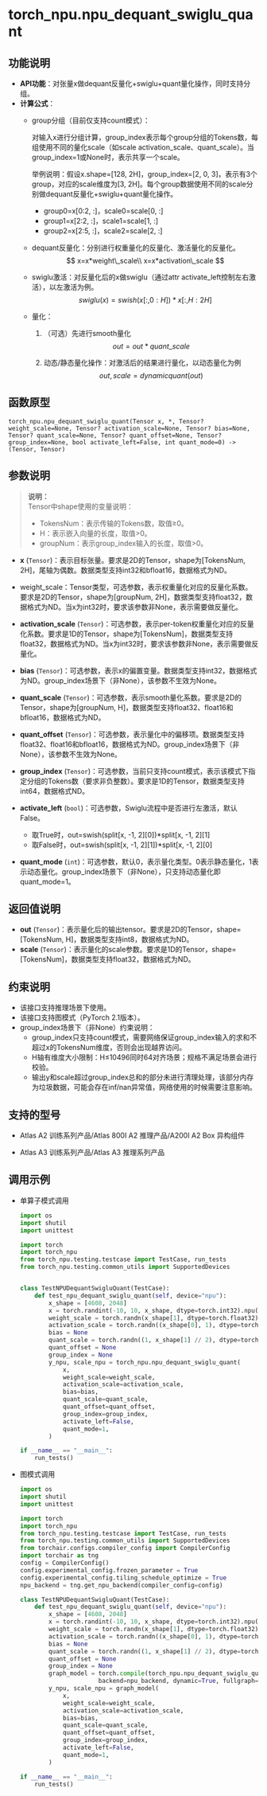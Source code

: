 # torch\_npu.npu_dequant\_swiglu\_quant

## 功能说明

-   **API功能**：对张量x做dequant反量化+swiglu+quant量化操作，同时支持分组。
-   **计算公式**：
    -   group分组（目前仅支持count模式）：

        对输入x进行分组计算，group\_index表示每个group分组的Tokens数，每组使用不同的量化scale（如scale activation\_scale、quant\_scale）。当group\_index=1或None时，表示共享一个scale。

        举例说明：假设x.shape=\[128, 2H\]，group\_index=\[2, 0, 3\]，表示有3个group，对应的scale维度为\[3, 2H\]。每个group数据使用不同的scale分别做dequant反量化+swiglu+quant量化操作。

        -   group0=x\[0:2, :\]，scale0=scale\[0, :\]
        -   group1=x\[2:2, :\]，scale1=scale\[1, :\]
        -   group2=x\[2:5, :\]，scale2=scale\[2, :\]

    -   dequant反量化：分别进行权重量化的反量化、激活量化的反量化。
        $$
        x=x*weight\_scale\\
        x=x*activation\_scale
        $$

    -   swiglu激活：对反量化后的x做swiglu（通过attr activate\_left控制左右激活），以左激活为例。
        $$
        swiglu(x)=swish(x[:,0:H])*x[:,H:2H]
        $$

    -   量化：
        1.  （可选）先进行smooth量化
            $$
            out=out*quant\_scale
            $$

        2.  动态/静态量化操作：对激活后的结果进行量化，以动态量化为例
            $$
            out,scale=dynamicquant(out)
            $$

## 函数原型

```
torch_npu.npu_dequant_swiglu_quant(Tensor x, *, Tensor? weight_scale=None, Tensor? activation_scale=None, Tensor? bias=None, Tensor? quant_scale=None, Tensor? quant_offset=None, Tensor? group_index=None, bool activate_left=False, int quant_mode=0) -> (Tensor, Tensor)
```

## 参数说明

>**说明：**<br>
>Tensor中shape使用的变量说明：
>-   TokensNum：表示传输的Tokens数，取值≥0。
>-   H：表示嵌入向量的长度，取值\>0。
>-   groupNum：表示group\_index输入的长度，取值\>0。

-   **x** (`Tensor`)：表示目标张量。要求是2D的Tensor，shape为\[TokensNum, 2H\]，尾轴为偶数。数据类型支持int32和bfloat16，数据格式为ND。
-   weight\_scale：Tensor类型，可选参数，表示权重量化对应的反量化系数。要求是2D的Tensor，shape为\[groupNum, 2H\]，数据类型支持float32，数据格式为ND。当x为int32时，要求该参数非None，表示需要做反量化。
-   **activation\_scale** (`Tensor`)：可选参数，表示per-token权重量化对应的反量化系数。要求是1D的Tensor，shape为\[TokensNum\]，数据类型支持float32，数据格式为ND。当x为int32时，要求该参数非None，表示需要做反量化。
-   **bias** (`Tensor`)：可选参数，表示x的偏置变量。数据类型支持int32，数据格式为ND。group\_index场景下（非None），该参数不生效为None。
-   **quant\_scale** (`Tensor`)：可选参数，表示smooth量化系数。要求是2D的Tensor，shape为\[groupNum, H\]，数据类型支持float32、float16和bfloat16，数据格式为ND。
-   **quant\_offset** (`Tensor`)：可选参数，表示量化中的偏移项。数据类型支持float32、float16和bfloat16，数据格式为ND。group\_index场景下（非None），该参数不生效为None。
-   **group\_index** (`Tensor`)：可选参数，当前只支持count模式，表示该模式下指定分组的Tokens数（要求非负整数）。要求是1D的Tensor，数据类型支持int64，数据格式ND。
-   **activate\_left** (`bool`)：可选参数，Swiglu流程中是否进行左激活，默认False。
    -   取True时，out=swish\(split\[x, -1, 2\]\[0\]\)\*split\[x, -1, 2\]\[1\]
    -   取False时，out=swish\(split\[x, -1, 2\]\[1\]\)\*split\[x, -1, 2\]\[0\]

-   **quant\_mode** (`int`)：可选参数，默认0，表示量化类型。0表示静态量化，1表示动态量化。group\_index场景下（非None），只支持动态量化即quant\_mode=1。

## 返回值说明

-   **out** (`Tensor`)：表示量化后的输出tensor。要求是2D的Tensor，shape=\[TokensNum, H\]，数据类型支持int8，数据格式为ND。
-   **scale** (`Tensor`)：表示量化的scale参数。要求是1D的Tensor，shape=\[TokensNum\]，数据类型支持float32，数据格式为ND。

## 约束说明

-   该接口支持推理场景下使用。
-   该接口支持图模式（PyTorch 2.1版本）。
-   group\_index场景下（非None）约束说明：
    -   group\_index只支持count模式，需要网络保证group\_index输入的求和不超过x的TokensNum维度，否则会出现越界访问。
    -   H轴有维度大小限制：H≤10496同时64对齐场景；规格不满足场景会进行校验。
    -   输出y和scale超过group\_index总和的部分未进行清理处理，该部分内存为垃圾数据，可能会存在inf/nan异常值，网络使用的时候需要注意影响。

## 支持的型号

-   <term>Atlas A2 训练系列产品/Atlas 800I A2 推理产品/A200I A2 Box 异构组件</term>

-   <term>Atlas A3 训练系列产品/Atlas A3 推理系列产品</term>

## 调用示例

-   单算子模式调用

    ```python
    import os
    import shutil
    import unittest
    
    import torch
    import torch_npu
    from torch_npu.testing.testcase import TestCase, run_tests
    from torch_npu.testing.common_utils import SupportedDevices
    
    
    class TestNPUDequantSwigluQuant(TestCase):
        def test_npu_dequant_swiglu_quant(self, device="npu"):
            x_shape = [4608, 2048]
            x = torch.randint(-10, 10, x_shape, dtype=torch.int32).npu()
            weight_scale = torch.randn(x_shape[1], dtype=torch.float32).npu()
            activation_scale = torch.randn((x_shape[0], 1), dtype=torch.float32).npu()
            bias = None
            quant_scale = torch.randn((1, x_shape[1] // 2), dtype=torch.float32).npu()
            quant_offset = None
            group_index = None
            y_npu, scale_npu = torch_npu.npu_dequant_swiglu_quant(
                x,
                weight_scale=weight_scale,
                activation_scale=activation_scale,
                bias=bias,
                quant_scale=quant_scale,
                quant_offset=quant_offset,
                group_index=group_index,
                activate_left=False,
                quant_mode=1,
            )
    
    if __name__ == "__main__":
        run_tests()
    ```

-   图模式调用

    ```python
    import os
    import shutil
    import unittest
    
    import torch
    import torch_npu
    from torch_npu.testing.testcase import TestCase, run_tests
    from torch_npu.testing.common_utils import SupportedDevices
    from torchair.configs.compiler_config import CompilerConfig
    import torchair as tng
    config = CompilerConfig()
    config.experimental_config.frozen_parameter = True
    config.experimental_config.tiling_schedule_optimize = True
    npu_backend = tng.get_npu_backend(compiler_config=config)
    
    class TestNPUDequantSwigluQuant(TestCase):
        def test_npu_dequant_swiglu_quant(self, device="npu"):
            x_shape = [4608, 2048]
            x = torch.randint(-10, 10, x_shape, dtype=torch.int32).npu()
            weight_scale = torch.randn(x_shape[1], dtype=torch.float32).npu()
            activation_scale = torch.randn((x_shape[0], 1), dtype=torch.float32).npu()
            bias = None
            quant_scale = torch.randn((1, x_shape[1] // 2), dtype=torch.float32).npu()
            quant_offset = None
            group_index = None
            graph_model = torch.compile(torch_npu.npu_dequant_swiglu_quant,
                          backend=npu_backend, dynamic=True, fullgraph=True)
            y_npu, scale_npu = graph_model(
                x,
                weight_scale=weight_scale,
                activation_scale=activation_scale,
                bias=bias,
                quant_scale=quant_scale,
                quant_offset=quant_offset,
                group_index=group_index,
                activate_left=False,
                quant_mode=1,
            )
    
    if __name__ == "__main__":
        run_tests()
    ```

